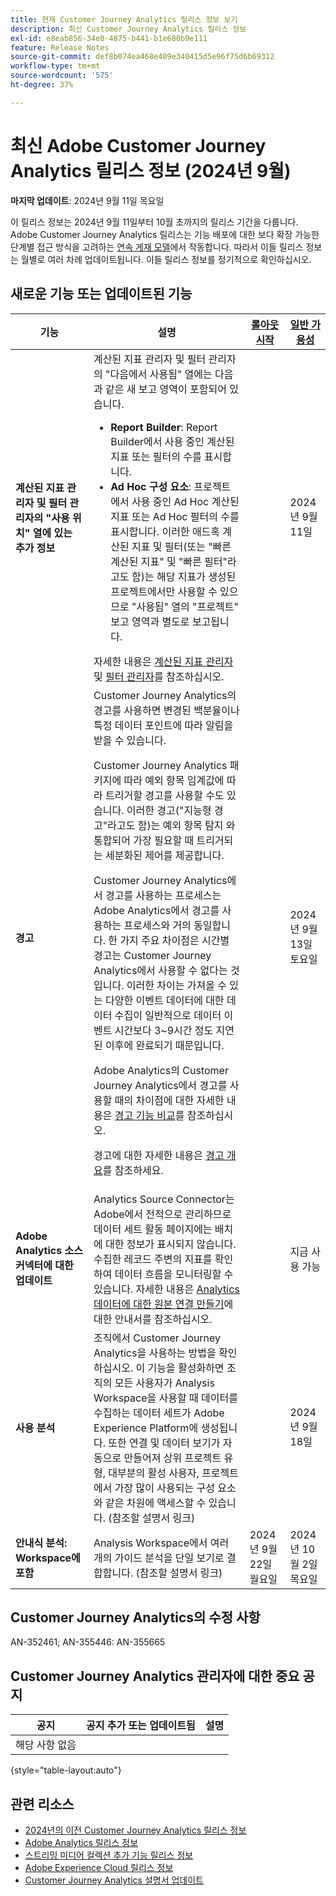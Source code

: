 ```yaml
---
title: 현재 Customer Journey Analytics 릴리스 정보 보기
description: 최신 Customer Journey Analytics 릴리스 정보
exl-id: e8eab856-34e0-4875-b441-b1e680b9e111
feature: Release Notes
source-git-commit: def8b074ea468e409e340415d5e96f75d6b69312
workflow-type: tm+mt
source-wordcount: '575'
ht-degree: 37%

---
```


# 최신 Adobe Customer Journey Analytics 릴리스 정보 (2024년 9월)

**마지막 업데이트**: 2024년 9월 11일 목요일

이 릴리스 정보는 2024년 9월 11일부터 10월 초까지의 릴리스 기간을 다룹니다. Adobe Customer Journey Analytics 릴리스는 기능 배포에 대한 보다 확장 가능한 단계별 접근 방식을 고려하는 [연속 게재 모델](releases.md)에서 작동합니다. 따라서 이들 릴리스 정보는 월별로 여러 차례 업데이트됩니다. 이들 릴리스 정보를 정기적으로 확인하십시오.

## 새로운 기능 또는 업데이트된 기능

| 기능 | 설명 | [롤아웃 시작](releases.md) | [일반 가용성](releases.md) |
| ----------- | ---------- | ------- | ---- |
| **계산된 지표 관리자 및 필터 관리자의 &quot;사용 위치&quot; 열에 있는 추가 정보** | 계산된 지표 관리자 및 필터 관리자의 &quot;다음에서 사용됨&quot; 열에는 다음과 같은 새 보고 영역이 포함되어 있습니다.<ul><li>**Report Builder**: Report Builder에서 사용 중인 계산된 지표 또는 필터의 수를 표시합니다.</li><li>**Ad Hoc 구성 요소**: 프로젝트에서 사용 중인 Ad Hoc 계산된 지표 또는 Ad Hoc 필터의 수를 표시합니다. 이러한 애드혹 계산된 지표 및 필터(또는 &quot;빠른 계산된 지표&quot; 및 &quot;빠른 필터&quot;라고도 함)는 해당 지표가 생성된 프로젝트에서만 사용할 수 있으므로 &quot;사용됨&quot; 열의 &quot;프로젝트&quot; 보고 영역과 별도로 보고됩니다.</li></ul>자세한 내용은 [계산된 지표 관리자](https://experienceleague.adobe.com/en/docs/analytics-platform/using/cja-components/cja-calcmetrics/cm-workflow/cm-manager) 및 [필터 관리자](https://experienceleague.adobe.com/en/docs/analytics-platform/using/cja-components/cja-filters/manage-filters)를 참조하십시오. |  | 2024년 9월 11일 |
| **경고** | Customer Journey Analytics의 경고를 사용하면 변경된 백분율이나 특정 데이터 포인트에 따라 알림을 받을 수 있습니다.<p>Customer Journey Analytics 패키지에 따라 예외 항목 임계값에 따라 트리거할 경고를 사용할 수도 있습니다. 이러한 경고(&quot;지능형 경고&quot;라고도 함)는 예외 항목 탐지 와 통합되어 가장 필요할 때 트리거되는 세분화된 제어를 제공합니다.</p><p>Customer Journey Analytics에서 경고를 사용하는 프로세스는 Adobe Analytics에서 경고를 사용하는 프로세스와 거의 동일합니다. 한 가지 주요 차이점은 시간별 경고는 Customer Journey Analytics에서 사용할 수 없다는 것입니다. 이러한 차이는 가져올 수 있는 다양한 이벤트 데이터에 대한 데이터 수집이 일반적으로 데이터 이벤트 시간보다 3~9시간 정도 지연된 이후에 완료되기 때문입니다.</p><p>Adobe Analytics의 Customer Journey Analytics에서 경고를 사용할 때의 차이점에 대한 자세한 내용은 [경고 기능 비교](/help/components/c-intelligent-alerts/alerts-feature-comparison.md)를 참조하십시오.</p><p>경고에 대한 자세한 내용은 [경고 개요](/help/components/c-intelligent-alerts/intelligent-alerts.md)를 참조하세요. |  | 2024년 9월 13일 토요일 |
| **Adobe Analytics 소스 커넥터에 대한 업데이트** | Analytics Source Connector는 Adobe에서 전적으로 관리하므로 데이터 세트 활동 페이지에는 배치에 대한 정보가 표시되지 않습니다. 수집한 레코드 주변의 지표를 확인하여 데이터 흐름을 모니터링할 수 있습니다. 자세한 내용은 [Analytics 데이터에 대한 원본 연결 만들기](https://experienceleague.adobe.com/en/docs/experience-platform/sources/ui-tutorials/create/adobe-applications/analytics)에 대한 안내서를 참조하십시오. |  | 지금 사용 가능 |
| **사용 분석** | 조직에서 Customer Journey Analytics을 사용하는 방법을 확인하십시오. 이 기능을 활성화하면 조직의 모든 사용자가 Analysis Workspace을 사용할 때 데이터를 수집하는 데이터 세트가 Adobe Experience Platform에 생성됩니다. 또한 연결 및 데이터 보기가 자동으로 만들어져 상위 프로젝트 유형, 대부분의 활성 사용자, 프로젝트에서 가장 많이 사용되는 구성 요소와 같은 차원에 액세스할 수 있습니다. (참조할 설명서 링크) |  | 2024년 9월 18일 |
| **안내식 분석: Workspace에 포함** | Analysis Workspace에서 여러 개의 가이드 분석을 단일 보기로 결합합니다. (참조할 설명서 링크) | 2024년 9월 22일 월요일 | 2024년 10월 2일 목요일 |


## Customer Journey Analytics의 수정 사항

AN-352461; AN-355446: AN-355665

## Customer Journey Analytics 관리자에 대한 중요 공지

| 공지 | 공지 추가 또는 업데이트됨 | 설명 |
| --- | --- | --- |
| 해당 사항 없음 | | |

{style="table-layout:auto"}

## 관련 리소스

* [2024년의 이전 Customer Journey Analytics 릴리스 정보](/help/release-notes/2024.md)
* [Adobe Analytics 릴리스 정보](https://experienceleague.adobe.com/docs/analytics/release-notes/latest.html)
* [스트리밍 미디어 컬렉션 추가 기능 릴리스 정보](https://experienceleague.adobe.com/docs/media-analytics/using/additional-resources/release-notes.html)
* [Adobe Experience Cloud 릴리스 정보](https://experienceleague.adobe.com/docs/release-notes/experience-cloud/current.html)
* [Customer Journey Analytics 설명서 업데이트](/help/release-notes/doc-changes.md)
